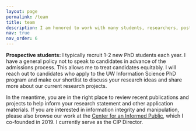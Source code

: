 ```yaml
---
layout: page
permalink: /team
title: team
description: I am honored to work with many students, researchers, postdoctoral scholars, and collaborators.
nav: true
nav_order: 6
---
```


**Prospective students:** I typically recruit 1-2 new PhD students each year. I have a general policy not to speak to candidates in advance of the admissions process. This allows me to treat candidates equitably. I will reach out to candidates who apply to the UW Information Science PhD program and make our shortlist to discuss your research ideas and share more about our current research projects. 

In the meantime, you are in the right place to review recent publications and projects to help inform your research statement and other application materials. If you are interested in information integrity and manipulation, please also browse our work at the <a href="https://www.cip.uw.edu/">Center for an Informed Public</a>, which I co-founded in 2019. I currently serve as the CIP Director. 
